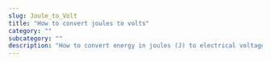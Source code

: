 ```yaml
---
slug: Joule_to_Volt
title: "How to convert joules to volts"
category: ""
subcategory: ""
description: "How to convert energy in joules (J) to electrical voltage in volts (V)."
---
```


